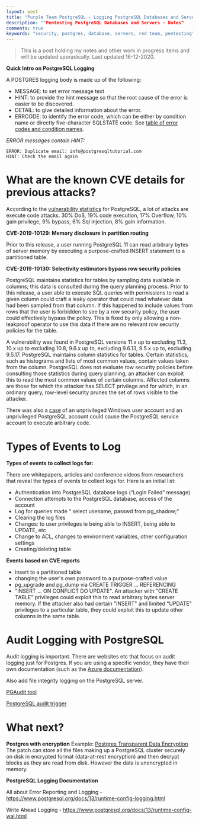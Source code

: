 ```yaml
---
layout: post
title: "Purple Team PostgreSQL - Logging PostgreSQL Databases and Servers"
description: ""Pentesting PostgreSQL Databases and Servers - Notes"
comments: true
keywords: "security, postgres, database, servers, red team, pentesting"
---
```


> This is a post holding my notes and other work in progress items and will be updated sporadically.  Last updated 16-12-2020.

**Quick Intro on PostgreSQL Logging**

A POSTGRES logging body is made up of the following:

* MESSAGE: to set error message text
* HINT: to provide the hint message so that the root cause of the error is easier to be discovered.
* DETAIL: to give detailed information about the error.
* ERRCODE: to identify the error code, which can be either by condition name or directly five-character SQLSTATE code. See [table of error codes and condition names](https://www.postgresql.org/docs/current/static/errcodes-appendix.html).

*ERROR messages contain HINT:*

    ERROR: Duplicate email: info@postgresqltutorial.com
    HINT: Check the email again

# What are the known CVE details for previous attacks?

According to the [vulnerability statistics](https://www.cvedetails.com/vendor/336/Postgresql.html) for PostgreSQL, a lot of attacks are execute code attacks. 30% DoS, 19% code execution, 17% Overflow, 10% gain privilege, 9% bypass, 6% Sql injection, 8% gain information.

**CVE-2019-10129: Memory disclosure in partition routing**

Prior to this release, a user running PostgreSQL 11 can read arbitrary bytes of server memory by executing a purpose-crafted INSERT statement to a partitioned table.


**CVE-2019-10130: Selectivity estimators bypass row security policies**

PostgreSQL maintains statistics for tables by sampling data available in columns; this data is consulted during the query planning process. Prior to this release, a user able to execute SQL queries with permissions to read a given column could craft a leaky operator that could read whatever data had been sampled from that column. If this happened to include values from rows that the user is forbidden to see by a row security policy, the user could effectively bypass the policy. This is fixed by only allowing a non-leakproof operator to use this data if there are no relevant row security policies for the table.

A vulnerability was found in PostgreSQL versions 11.x up to excluding 11.3, 10.x up to excluding 10.8, 9.6.x up to, excluding 9.6.13, 9.5.x up to, excluding 9.5.17. PostgreSQL maintains column statistics for tables. Certain statistics, such as histograms and lists of most common values, contain values taken from the column. PostgreSQL does not evaluate row security policies before consulting those statistics during query planning; an attacker can exploit this to read the most common values of certain columns. Affected columns are those for which the attacker has SELECT privilege and for which, in an ordinary query, row-level security prunes the set of rows visible to the attacker.


There was also a [case](https://www.postgresql.org/about/news/1939/) of an unprivileged Windows user account and an unprivileged PostgreSQL account could cause the PostgreSQL service account to execute arbitrary code.

# Types of Events to Log

**Types of events to collect logs for:**

There are whitepapers, articles and conference videos from researchers that reveal the types of events to collect logs for.  Here is an initial list:

* Authentication into PostgreSQL database logs (“Login Failed” message)
* Connection attempts to the PostgreSQL database, access of the account 
* Log for queries made “ select usename, passwd from pg_shadow;“
* Clearing the log files
* Changes: to user privileges ie being able to INSERT, being able to UPDATE, etc
* Change to ACL, changes to environment variables, other configuration settings
* Creating/deleting table

**Events based on CVE reports**

* insert to a partitioned table
* changing the user's own password to a purpose-crafted value
* pg_upgrade and pg_dump via CREATE TRIGGER ... REFERENCING
* "INSERT ... ON CONFLICT DO UPDATE". An attacker with "CREATE TABLE" privileges could exploit this to read arbitrary bytes server memory. If the attacker also had certain "INSERT" and limited "UPDATE" privileges to a particular table, they could exploit this to update other columns in the same table.


# Audit Logging with PostgreSQL

Audit logging is important. There are websites etc that focus on audit logging just for Postgres. If you are using a specific vendor, they have their own documentation (such as the [Azure documentation](https://docs.microsoft.com/en-us/azure/postgresql/concepts-audit)).

Also add file integrity logging on the PostgreSQL server.

[PGAudit tool](https://github.com/2ndQuadrant/pgaudit)

[PostgreSQL audit trigger](https://github.com/2ndQuadrant/audit-trigger)

# What next?

**Postgres with encryption**
Example: [Postgres Transparent Data Encryption](https://www.cybertec-postgresql.com/en/products/postgresql-transparent-data-encryption/)
The patch can store all the files making up a PostgreSQL cluster securely on disk in encrypted format (data-at-rest encryption) and then decrypt blocks as they are read from disk. However the data is unencrypted in memory. 

**PostgreSQL Logging Documentation**

All about Error Reporting and Logging - https://www.postgresql.org/docs/13/runtime-config-logging.html

Write Ahead Logging - https://www.postgresql.org/docs/13/runtime-config-wal.html
